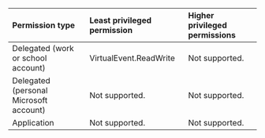 |Permission type|Least privileged permission|Higher privileged permissions|
|:---|:---|:---|
|Delegated (work or school account)|VirtualEvent.ReadWrite|Not supported.|
|Delegated (personal Microsoft account)|Not supported.|Not supported.|
|Application|Not supported.|Not supported.|